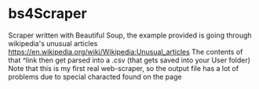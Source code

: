 # bs4Scraper
Scraper written with Beautiful Soup, the example provided is going through wikipedia's unusual articles https://en.wikipedia.org/wiki/Wikipedia:Unusual_articles
The contents of that ^link then get parsed into a .csv (that gets saved into your User folder)
Note that this is my first real web-scraper, so the output file has a lot of problems due to special characted found on the page
